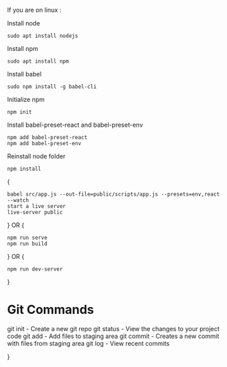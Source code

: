 If you are on linux :

Install node
    
    sudo apt install nodejs
    
Install npm
    
    sudo apt install npm

Install babel
    
    sudo npm install -g babel-cli

Initialize npm
    
    npm init

Install babel-preset-react and babel-preset-env
    
    npm add babel-preset-react
    npm add babel-preset-env

Reinstall node folder
    
    npm install

{

    babel src/app.js --out-file=public/scripts/app.js --presets=env,react --watch
    start a live server
    live-server public

} 
OR
{

    npm run serve
    npm run build 

}
OR
{

    npm run dev-server

}

# Git Commands

git init - Create a new git repo
git status - View the changes to your project code
git add - Add files to staging area
git commit - Creates a new commit with files from staging area
git log - View recent commits

}
